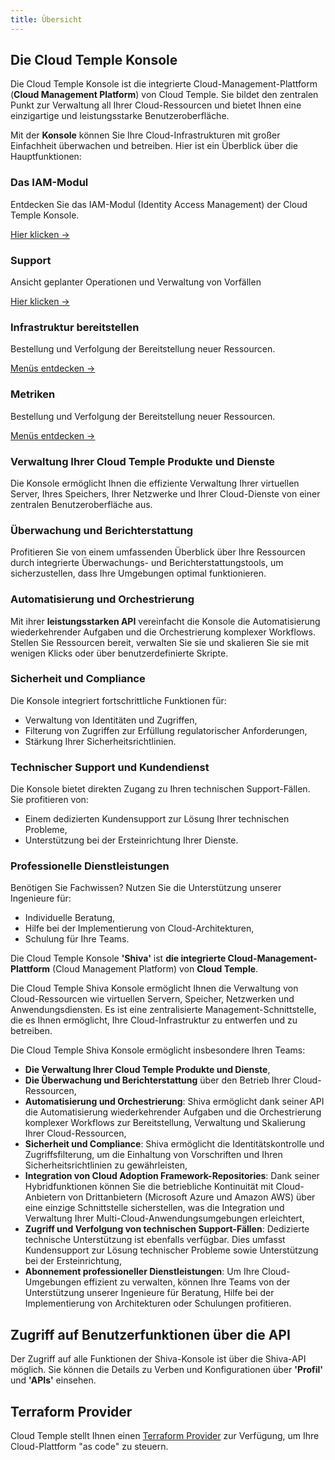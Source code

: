 ```yaml
---
title: Übersicht
---
```



## Die Cloud Temple Konsole

Die Cloud Temple Konsole ist die integrierte Cloud-Management-Plattform (**Cloud Management Platform**) von Cloud Temple. Sie bildet den zentralen Punkt zur Verwaltung all Ihrer Cloud-Ressourcen und bietet Ihnen eine einzigartige und leistungsstarke Benutzeroberfläche.

Mit der **Konsole** können Sie Ihre Cloud-Infrastrukturen mit großer Einfachheit überwachen und betreiben. Hier ist ein Überblick über die Hauptfunktionen:

<div class="card-grid">
  <div class="card">
    <h3>Das IAM-Modul</h3>
    <p>Entdecken Sie das IAM-Modul (Identity Access Management) der Cloud Temple Konsole.</p>
    <a href="console/iam" class="card-link">Hier klicken &rarr;</a>
  </div>

  <div class="card">
    <h3>Support</h3>
    <p>Ansicht geplanter Operationen und Verwaltung von Vorfällen</p>
    <a href="console/status" class="card-link">Hier klicken &rarr;</a>
  </div>

  <div class="card">
    <h3>Infrastruktur bereitstellen</h3>
    <p>Bestellung und Verfolgung der Bereitstellung neuer Ressourcen.</p>
    <a href="console/orders" class="card-link">Menüs entdecken &rarr;</a>
  </div>

  <div class="card">
    <h3>Metriken</h3>
    <p>Bestellung und Verfolgung der Bereitstellung neuer Ressourcen.</p>
    <a href="console/metrics/concepts" class="card-link">Menüs entdecken &rarr;</a>
  </div>
</div>

### Verwaltung Ihrer Cloud Temple Produkte und Dienste

Die Konsole ermöglicht Ihnen die effiziente Verwaltung Ihrer virtuellen Server, Ihres Speichers, Ihrer Netzwerke und Ihrer Cloud-Dienste von einer zentralen Benutzeroberfläche aus.

### Überwachung und Berichterstattung

Profitieren Sie von einem umfassenden Überblick über Ihre Ressourcen durch integrierte Überwachungs- und Berichterstattungstools, um sicherzustellen, dass Ihre Umgebungen optimal funktionieren.

### Automatisierung und Orchestrierung

Mit ihrer **leistungsstarken API** vereinfacht die Konsole die Automatisierung wiederkehrender Aufgaben und die Orchestrierung komplexer Workflows. Stellen Sie Ressourcen bereit, verwalten Sie sie und skalieren Sie sie mit wenigen Klicks oder über benutzerdefinierte Skripte.

### Sicherheit und Compliance

Die Konsole integriert fortschrittliche Funktionen für:

- Verwaltung von Identitäten und Zugriffen,
- Filterung von Zugriffen zur Erfüllung regulatorischer Anforderungen,
- Stärkung Ihrer Sicherheitsrichtlinien.

### Technischer Support und Kundendienst

Die Konsole bietet direkten Zugang zu Ihren technischen Support-Fällen. Sie profitieren von:

- Einem dedizierten Kundensupport zur Lösung Ihrer technischen Probleme,
- Unterstützung bei der Ersteinrichtung Ihrer Dienste.

### Professionelle Dienstleistungen

Benötigen Sie Fachwissen? Nutzen Sie die Unterstützung unserer Ingenieure für:

- Individuelle Beratung,
- Hilfe bei der Implementierung von Cloud-Architekturen,
- Schulung für Ihre Teams.

Die Cloud Temple Konsole **'Shiva'** ist **die integrierte Cloud-Management-Plattform** (Cloud Management Platform) von **Cloud Temple**.

Die Cloud Temple Shiva Konsole ermöglicht Ihnen die Verwaltung von Cloud-Ressourcen wie virtuellen Servern, Speicher, Netzwerken und Anwendungsdiensten.
Es ist eine zentralisierte Management-Schnittstelle, die es Ihnen ermöglicht, Ihre Cloud-Infrastruktur zu entwerfen und zu betreiben.

Die Cloud Temple Shiva Konsole ermöglicht insbesondere Ihren Teams:

- **Die Verwaltung Ihrer Cloud Temple Produkte und Dienste**,
- **Die Überwachung und Berichterstattung** über den Betrieb Ihrer Cloud-Ressourcen,
- **Automatisierung und Orchestrierung**: Shiva ermöglicht dank seiner API die Automatisierung wiederkehrender Aufgaben und die Orchestrierung komplexer Workflows zur Bereitstellung, Verwaltung und Skalierung Ihrer Cloud-Ressourcen,
- **Sicherheit und Compliance**: Shiva ermöglicht die Identitätskontrolle und Zugriffsfilterung, um die Einhaltung von Vorschriften und Ihren Sicherheitsrichtlinien zu gewährleisten,
- **Integration von Cloud Adoption Framework-Repositories**: Dank seiner Hybridfunktionen können Sie die betriebliche Kontinuität mit Cloud-Anbietern von Drittanbietern (Microsoft Azure und Amazon AWS) über eine einzige Schnittstelle sicherstellen, was die Integration und Verwaltung Ihrer Multi-Cloud-Anwendungsumgebungen erleichtert,
- **Zugriff und Verfolgung von technischen Support-Fällen**: Dedizierte technische Unterstützung ist ebenfalls verfügbar. Dies umfasst Kundensupport zur Lösung technischer Probleme sowie Unterstützung bei der Ersteinrichtung,
- **Abonnement professioneller Dienstleistungen**: Um Ihre Cloud-Umgebungen effizient zu verwalten, können Ihre Teams von der Unterstützung unserer Ingenieure für Beratung, Hilfe bei der Implementierung von Architekturen oder Schulungen profitieren.

## Zugriff auf Benutzerfunktionen über die API

Der Zugriff auf alle Funktionen der Shiva-Konsole ist über die Shiva-API möglich.
Sie können die Details zu Verben und Konfigurationen über **'Profil'** und **'APIs'** einsehen.

## Terraform Provider

Cloud Temple stellt Ihnen einen [Terraform Provider](https://registry.terraform.io/providers/Cloud-Temple/cloudtemple/latest) zur Verfügung, um Ihre Cloud-Plattform "as code" zu steuern.
